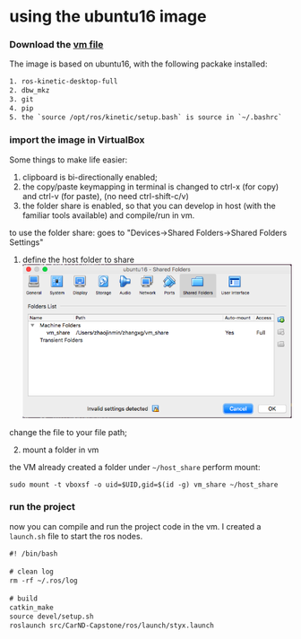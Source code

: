 
# using the ubuntu16 image

### Download the [vm file](https://drive.google.com/file/d/109tZ5F0Y3WUUrW3EzKQR80lyvffb8Xfi/view?usp=sharing)

The image is based on ubuntu16, with the following packake installed:

    1. ros-kinetic-desktop-full
    2. dbw_mkz
    3. git
    4. pip
    5. the `source /opt/ros/kinetic/setup.bash` is source in `~/.bashrc`

### import the image in VirtualBox


Some things to make life easier:
1. clipboard is bi-directionally enabled;
2. the copy/paste keymapping in terminal is changed to ctrl-x (for copy) and ctrl-v (for paste), (no need ctrl-shift-c/v)
3. the folder share is enabled, so that you can develop in host (with the familiar tools available) and compile/run in vm. 

to use the folder share: goes to "Devices->Shared Folders->Shared Folders Settings"

 1. define the host folder to share 
 ![shared_folder_settings](./imgs/shared_folder_settings.png)

 change the file to your file path;

 2. mount a folder in vm
 
 the VM already created a folder under `~/host_share`
 perform mount:

 ```
sudo mount -t vboxsf -o uid=$UID,gid=$(id -g) vm_share ~/host_share
 ```


### run the project

now you can compile and run the project code in the vm. 
I created a `launch.sh` file to start the ros nodes. 

```
#! /bin/bash

# clean log
rm -rf ~/.ros/log

# build 
catkin_make
source devel/setup.sh
roslaunch src/CarND-Capstone/ros/launch/styx.launch
```



